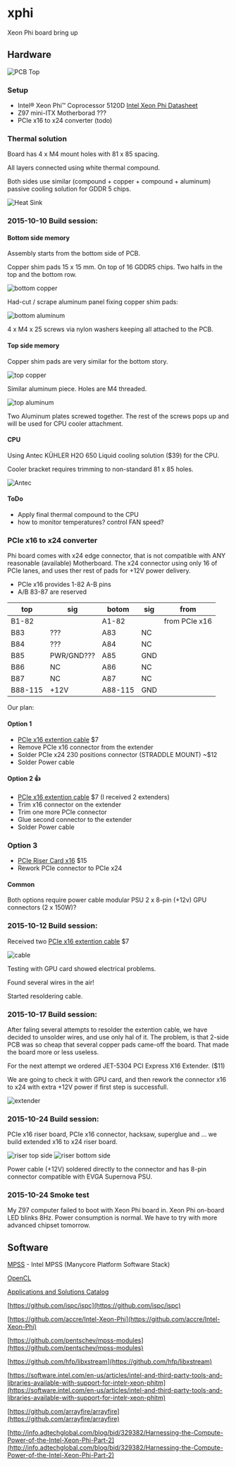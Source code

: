 # xphi
Xeon Phi board bring up

## Hardware
![PCB Top](img/5120d_top.jpg)

### Setup
- Intel® Xeon Phi™ Coprocessor 5120D [Intel Xeon Phi Datasheet](http://www.intel.com/content/dam/www/public/us/en/documents/datasheets/xeon-phi-coprocessor-datasheet.pdf)
- Z97 mini-ITX Motherborad ???
- PCIe x16 to x24 converter (todo)

### Thermal solution
Board has 4 x M4 mount holes with 81 x 85 spacing.

All layers connected using white thermal compound.

Both sides use similar (compound + copper + compound + aluminum) passive cooling solution for GDDR 5 chips.

![Heat Sink](https://rawgit.com/drom/xphi/master/img/heat_sink.svg)

### 2015-10-10 Build session:
#### Bottom side memory
Assembly starts from the bottom side of PCB.

Copper shim pads 15 x 15 mm. On top of 16 GDDR5 chips. Two halfs in the top and the bottom row.

![bottom copper](img/bottom_copper_small.jpg)

Had-cut / scrape aluminum panel fixing copper shim pads:

![bottom aluminum](img/bottom_aluminum_small.jpg)

4 x M4 x 25 screws via nylon washers keeping all attached to the PCB.

#### Top side memory
Copper shim pads are very similar for the bottom story.

![top copper](img/top_copper_small.jpg)

Similar aluminum piece. Holes are M4 threaded.

![top aluminum](img/top_aluminum_small.jpg)

Two Aluminum plates screwed together. The rest of the screws pops up and will be used for CPU cooler attachment.

#### CPU
Using Antec KÜHLER H2O 650 Liquid cooling solution ($39) for the CPU.

Cooler bracket requires trimming to non-standard 81 x 85 holes.

![Antec](img/top_antec_small.jpg)

#### ToDo
- Apply final thermal compound to the CPU
- how to monitor temperatures? control FAN speed?

### PCIe x16 to x24 converter
Phi board comes with x24 edge connector, that is not compatible with ANY reasonable (available) Motherboard. The x24 connector using only 16 of PCIe lanes, and uses ther rest of pads for +12V power delivery.
- PCIe x16 provides 1-82 A-B pins
- A/B 83-87 are reserved

top     | sig        | botom   | sig | from
------- | ---------- | ------- | --- | -------------
B1-82   |            | A1-82   |     | from PCIe x16 |
B83     | ???        | A83     | NC  |               |
B84     | ???        | A84     | NC  |               |
B85     | PWR/GND??? | A85     | GND |               |
B86     | NC         | A86     | NC  |               |
B87     | NC         | A87     | NC  |               |
B88-115 | +12V       | A88-115 | GND |               |

Our plan:

#### Option 1
- [PCIe x16 extention cable](http://amzn.com/B00D79EV0G) $7
- Remove PCIe x16 connector from the extender
- Solder PCIe x24 230 positions connector (STRADDLE MOUNT) ~$12
- Solder Power cable

#### Option 2 :+1:
- [PCIe x16 extention cable](http://amzn.com/B00D79EV0G) $7 (I received 2 extenders)
- Trim x16 connector on the extender
- Trim one more PCIe connector
- Glue second connector to the extender
- Solder Power cable

### Option 3
- [PCIe Riser Card x16](http://amzn.com/B002M1DHJG) $15
- Rework PCIe connector to PCIe x24

#### Common
Both options require power cable modular PSU 2 x 8-pin (+12v) GPU connectors (2 x 150W)?

### 2015-10-12 Build session:
Received two [PCIe x16 extention cable](http://amzn.com/B00D79EV0G) $7

![cable](img/cable_small.jpg)

Testing with GPU card showed electrical problems.

Found several wires in the air!

Started resoldering cable.

### 2015-10-17 Build session:
After faling several attempts to resolder the extention cable,
we have decided to unsolder wires, and use only hal of it.
The problem, is that 2-side PCB was so cheap that several copper pads came-off the board.
That made the board more or less useless.

For the next attempt we ordered JET-5304 PCI Express X16 Extender. ($11)

We are going to check it with GPU card,
and then rework the connector x16 to x24 with extra +12V power if first step is successfull.

![extender](img/extender_small.png)

### 2015-10-24 Build session:
PCIe x16 riser board, PCIe x16 connector, hacksaw, superglue and ... we build extended x16 to x24 riser board.

![riser top side](img/top_riser_small.jpg)
![riser bottom side](img/bottom_riser_small.jpg)

Power cable (+12V) soldered directly to the connector and has 8-pin connector compatible with EVGA Supernova PSU.

### 2015-10-24 Smoke test
My Z97 computer failed to boot with Xeon Phi board in. Xeon Phi on-board LED blinks 8Hz. Power consumption is normal. We have to try with more advanced chipset tomorrow.

## Software
[MPSS](https://software.intel.com/en-us/articles/intel-manycore-platform-software-stack-mpss#lx36rel) - Intel MPSS (Manycore Platform Software Stack)

[OpenCL](https://software.intel.com/en-us/articles/opencl-drivers#philinux)

[Applications and Solutions Catalog](https://software.intel.com/xeonphicatalog)

[https://github.com/ispc/ispc](https://github.com/ispc/ispc)

[https://github.com/accre/Intel-Xeon-Phi](https://github.com/accre/Intel-Xeon-Phi)

[https://github.com/pentschev/mpss-modules](https://github.com/pentschev/mpss-modules)

[https://github.com/hfp/libxstream](https://github.com/hfp/libxstream)

[https://software.intel.com/en-us/articles/intel-and-third-party-tools-and-libraries-available-with-support-for-intelr-xeon-phitm](https://software.intel.com/en-us/articles/intel-and-third-party-tools-and-libraries-available-with-support-for-intelr-xeon-phitm)

[https://github.com/arrayfire/arrayfire](https://github.com/arrayfire/arrayfire)

[http://info.adtechglobal.com/blog/bid/329382/Harnessing-the-Compute-Power-of-the-Intel-Xeon-Phi-Part-2](http://info.adtechglobal.com/blog/bid/329382/Harnessing-the-Compute-Power-of-the-Intel-Xeon-Phi-Part-2)
